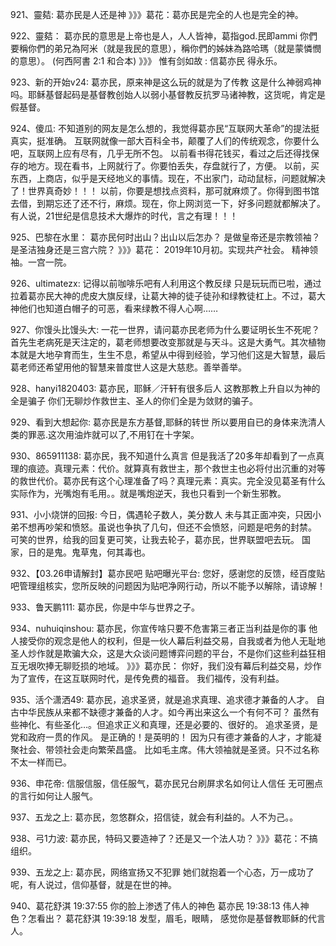921、靈夡:     葛亦民是人还是神
》》》葛花：葛亦民是完全的人也是完全的神。

922、靈夡：   葛亦民的意思是上帝也是人，人人皆神，葛指god.民即ammi
你們要稱你們的弟兄為阿米（就是我民的意思），稱你們的姊妹為路哈瑪（就是蒙憐憫的意思）。 (何西阿書 2:1 和合本)
》》》 惟有剑如故 :  信葛亦民 得永乐。

923、新的开始v24:    葛亦民，原来神是这么玩的就是为了传教
这是什么神弱鸡神吗。耶稣基督起码是基督教创始人以弱小基督教反抗罗马诸神教，这货呢，肯定是假基督。

924、傻瓜:     不知道别的网友是怎么想的，我觉得葛亦民“互联网大革命”的提法挺真实，挺准确。
互联网就像一部大百科全书，颠覆了人们的传统观念，你要什么吧，互联网上应有尽有，几乎无所不包。
以前看书得花钱买，看过之后还得找保存的地方。现在看书，上网就行了。你要怕丢失，存盘就行了，方便。
以前，买东西，上商店，似乎是天经地义的事情。现在，不出家门，动动鼠标，问题就解决了！世界真奇妙！！！
以前，你要是想找点资料，那可就麻烦了。你得到图书馆去借，到期忘还了还不行，麻烦。现在，你上网浏览一下，好多问题就都解决了。
有人说，21世纪是信息技术大爆炸的时代，言之有理！！！

925、巴黎在水里：    葛亦民何时出山？出山以后怎办？
是做皇帝还是宗教领袖？是圣洁独身还是三宫六院？
》》》葛花： 2019年10月初。实现共产社会。
精神领袖。一宫一院。

926、ultimatezx:    记得以前咖啡乐吧有人利用这个教反绿
只是玩玩而已啦，通过拉着葛亦民大神的虎皮大旗反绿，让葛大神的徒子徒孙和绿教徒杠上。不过，葛大神他们也知道白帽子的可恶，看来绿教不得人心啊……

927、你馒头比馒头大:    一花一世界，请问葛亦民老师为什么要证明长生不死呢？
首先生老病死是天注定的，葛老师想要改变那就是与天斗。这是大勇气。其次植物本就是大地孕育而生，生生不息，希望从中得到经验，学习他们这是大智慧，最后葛老师还希望用他的智慧来普度世人这是大慈悲。善举善举。

928、hanyi1820403:    葛亦民，耶稣／汗轩有很多后人
这教那教上升自以为神的全是骗子
你们无聊炒作救世主、圣人的你们全是为敛财的骗子。

929、看到大想起你:     葛亦民是东方基督,耶稣的转世
所以要用自已的身体来洗清人类的罪恶.这次用油炸就可以了,不用钉在十字架。

930、865911138:    葛亦民，我不知道什么真言
但是我活了20多年却看到了一点真理的痕迹。真理元素：代价。就算真有救世主，那个救世主也必将付出沉重的对等的救世代价。葛亦民有这个心理准备了吗？真理元素：真实。完全没见葛圣有什么实际作为，光嘴炮有毛用。。就是嘴炮逆天，我也只看到一个新生邪教。

931、小小烧饼的回报:     今日，偶遇轮子数人，美分数人
未与其正面冲突，只因小弟不想再吵架和愤怒。虽说也争执了几句，但还不会愤怒，问题是吧务的封禁。
可笑的世界，给我的回复更可笑，让我去轮子，葛亦民，世界联盟吧去玩。
国家，日的是鬼。鬼草鬼，何其毒也。

932、【03.26申请解封】葛亦民吧
贴吧曝光平台:   您好，感谢您的反馈，经百度贴吧管理组核实，您所反映的问题因为贴吧净网行动，所以不能予以解除，请谅解！

933、鲁天鹏111:    葛亦民，你是中华与世界之子。

934、nuhuiqinshou:    葛亦民，你宣传啥只要不危害第三者正当利益是你的事
他人接受你的观念是他人的权利，但是一伙人幕后利益交易，自我或者为他人无耻地圣人炒作就是欺骗大众，这是大众谈问题博弈问题的平台，不是你们这些利益狂相互无垠吹捧无聊贬损的地域。
》》》葛亦民： 你好，我们没有幕后利益交易，炒作为了宣传，在这互联网时代，是传免费的福音。
我们福传，没有利益。

935、活个潇洒49:    葛亦民，追求圣贤，就是追求真理、追求德才兼备的人才。
自古中华民族从来都不缺德才兼备的人才。如今再出来这么一个有何不可？
虽然有些神化、有些圣化…。但追求正义和真理，还是必要的、很好的。
追求圣贤，是党和政府一贯的作风。
是正确的！是英明的！
因为只有德才兼备的人才，才能凝聚社会、带领社会走向繁荣昌盛。
比如毛主席。伟大领袖就是圣贤。只不过名称不太一样而已。

936、申花帝:    信服信服，信任服气，葛亦民兄台刷屏求名如何让人信任
无可圈点的言行如何让人服气。

937、五龙之上:    葛亦民，忽悠群众，招信徒，就会有利益的。人不为己。。

938、弓1力波:    葛亦民，特码又要造神了？还是又一个法人功？
》》》葛花：不搞组织。

939、五龙之上:    葛亦民，网络宣扬又不犯罪
她们就抱着一个心态，万一成功了呢，有人说过，信仰基督，就是在世的神。

940、葛花舒淇 19:37:55
你的脸上渗透了伟人的神色
葛亦民  19:38:13
伟人神色？怎看出？
葛花舒淇  19:39:18
发型，眉毛，眼睛，
感觉你是基督教耶稣的代言人。
